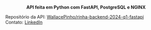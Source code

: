 **<center>API feita em Python com FastAPI, PostgreSQL e NGINX</center>**


Repositório da API: [WallacePinho/rinha-backend-2024-q1-fastapi](https://github.com/WallacePinho/rinha-backend-2024-q1-fastapi)
<br>
Contato: [LinkedIn](https://www.linkedin.com/in/wallacepinho/)

